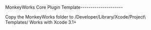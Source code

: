 MonkeyWorks Core Plugin Template---------------------

Copy the MonkeyWorks folder to /Developer/Library/Xcode/Project\ Templates/
Works with Xcode 3.1+